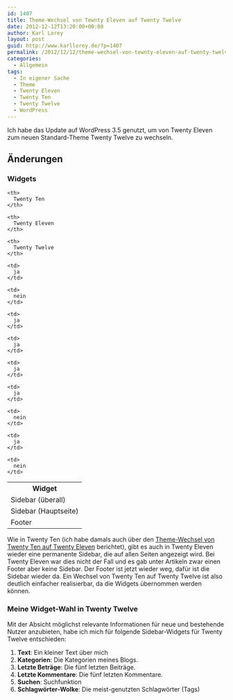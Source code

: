 ```yaml
---
id: 1407
title: Theme-Wechsel von Tewnty Eleven auf Twenty Twelve
date: 2012-12-12T13:20:00+00:00
author: Karl Lorey
layout: post
guid: http://www.karllorey.de/?p=1407
permalink: /2012/12/12/theme-wechsel-von-tewnty-eleven-auf-twenty-twelve/
categories:
  - Allgemein
tags:
  - In eigener Sache
  - Theme
  - Twenty Eleven
  - Twenty Ten
  - Twenty Twelve
  - WordPress
---
```

Ich habe das Update auf WordPress 3.5 genutzt, um von Twenty Eleven zum neuen Standard-Theme Twenty Twelve zu wechseln.

## Änderungen

### Widgets

<table>
  <tr>
    <th>
      Widget
    </th>
    
    <th>
      Twenty Ten
    </th>
    
    <th>
      Twenty Eleven
    </th>
    
    <th>
      Twenty Twelve
    </th>
  </tr>
  
  <tr>
    <td>
      Sidebar (überall)
    </td>
    
    <td>
      ja
    </td>
    
    <td>
      nein
    </td>
    
    <td>
      ja
    </td>
  </tr>
  
  <tr>
    <td>
      Sidebar (Hauptseite)
    </td>
    
    <td>
      ja
    </td>
    
    <td>
      ja
    </td>
    
    <td>
      ja
    </td>
  </tr>
  
  <tr>
    <td>
      Footer
    </td>
    
    <td>
      nein
    </td>
    
    <td>
      ja
    </td>
    
    <td>
      nein
    </td>
  </tr>
</table>

Wie in Twenty Ten (ich habe damals auch über den [Theme-Wechsel von Twenty Ten auf Twenty Eleven](http://www.karllorey.de/2012/01/03/theme-wechsel-von-twenty-ten-auf-twenty-eleven/ "Theme-Wechsel von Twenty Ten auf Twenty Eleven") berichtet), gibt es auch in Twenty Eleven wieder eine permanente Sidebar, die auf allen Seiten angezeigt wird. Bei Twenty Eleven war dies nicht der Fall und es gab unter Artikeln zwar einen Footer aber keine Sidebar. Der Footer ist jetzt wieder weg, dafür ist die Sidebar wieder da. Ein Wechsel von Twenty Ten auf Twenty Twelve ist also deutlich einfacher realisierbar, da die Widgets übernommen werden können.<!--more-->

### Meine Widget-Wahl in Twenty Twelve

Mit der Absicht möglichst relevante Informationen für neue und bestehende Nutzer anzubieten, habe ich mich für folgende Sidebar-Widgets für Twenty Twelve entschieden:

  1. **Text**: Ein kleiner Text über mich
  2. **Kategorien**: Die Kategorien meines Blogs.
  3. **Letzte Beträge**: Die fünf letzten Beiträge.
  4. **Letzte Kommentare**: Die fünf letzten Kommentare.
  5. **Suchen**: Suchfunktion
  6. **Schlagwörter-Wolke**: Die meist-genutzten Schlagwörter (Tags)